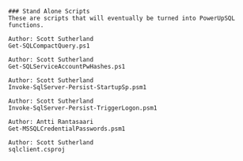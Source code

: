 	### Stand Alone Scripts
	These are scripts that will eventually be turned into PowerUpSQL functions.

	Author: Scott Sutherland	
	Get-SQLCompactQuery.ps1

	Author: Scott Sutherland
	Get-SQLServiceAccountPwHashes.ps1

	Author: Scott Sutherland
	Invoke-SqlServer-Persist-StartupSp.psm1
	
	Author: Scott Sutherland
	Invoke-SqlServer-Persist-TriggerLogon.psm1	

	Author: Antti Rantasaari
	Get-MSSQLCredentialPasswords.psm1
	
	Author: Scott Sutherland
	sqlclient.csproj

